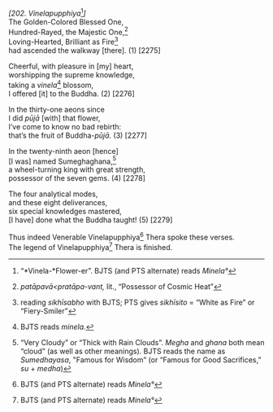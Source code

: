 *\[202. Vinelapupphiya*[^1]*\]*  
The Golden-Colored Blessed One,  
Hundred-Rayed, the Majestic One,[^2]  
Loving-Hearted, Brilliant as Fire[^3]  
had ascended the walkway \[there\]. (1) \[2275\]

Cheerful, with pleasure in \[my\] heart,  
worshipping the supreme knowledge,  
taking a *vinela*[^4] blossom,  
I offered \[it\] to the Buddha. (2) \[2276\]

In the thirty-one aeons since  
I did *pūjā* \[with\] that flower,  
I’ve come to know no bad rebirth:  
that’s the fruit of Buddha-*pūjā.* (3) \[2277\]

In the twenty-ninth aeon \[hence\]  
\[I was\] named Sumeghaghana,[^5]  
a wheel-turning king with great strength,  
possessor of the seven gems. (4) \[2278\]

The four analytical modes,  
and these eight deliverances,  
six special knowledges mastered,  
\[I have\] done what the Buddha taught! (5) \[2279\]

Thus indeed Venerable Vinelapupphiya[^6] Thera spoke these verses.  
The legend of Vinelapupphiya[^7] Thera is finished.

[^1]: “*Vinela-*Flower-er”. BJTS (and PTS alternate) reads *Minela°*

[^2]: *patāpavā&lt;pratāpa-vant,* lit., “Possessor of Cosmic Heat”

[^3]: reading *sikhīsabho* with BJTS; PTS gives *sikhīsito* = “White as
    Fire” or “Fiery-Smiler”

[^4]: BJTS reads *minela.*

[^5]: “Very Cloudy” or “Thick with Rain Clouds”. *Megha* and *ghana*
    both mean “cloud” (as well as other meanings). BJTS reads the name
    as *Sumedhayasa*, "Famous for Wisdom” (or “Famous for Good
    Sacrifices,” *su* + *medha*)

[^6]: BJTS (and PTS alternate) reads *Minela°*

[^7]: BJTS (and PTS alternate) reads *Minela°*
